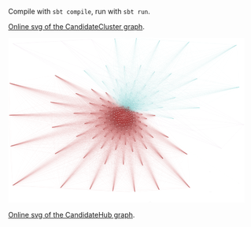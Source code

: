 Compile with `sbt compile`, run with `sbt run`.

[Online svg of the CandidateCluster graph](http://jonathanridenour.net/projects/candidate_cluster.html).

![CandidateCluster png](https://github.com/JERidenour/CandidateLyricsViz/blob/master/src/main/resources/CandidateCluster.png)



[Online svg of the CandidateHub graph](http://www.jonathanridenour.net/projects/candidate_hub.html).



